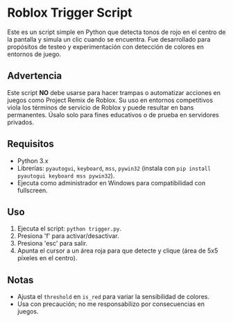 # Roblox Trigger Script

Este es un script simple en Python que detecta tonos de rojo en el centro de la pantalla y simula un clic cuando se encuentra. Fue desarrollado para propósitos de testeo y experimentación con detección de colores en entornos de juego.

## Advertencia
Este script **NO** debe usarse para hacer trampas o automatizar acciones en juegos como Project Remix de Roblox. Su uso en entornos competitivos viola los términos de servicio de Roblox y puede resultar en bans permanentes. Úsalo solo para fines educativos o de prueba en servidores privados.

## Requisitos
- Python 3.x
- Librerías: `pyautogui`, `keyboard`, `mss`, `pywin32` (instala con `pip install pyautogui keyboard mss pywin32`).
- Ejecuta como administrador en Windows para compatibilidad con fullscreen.

## Uso
1. Ejecuta el script: `python trigger.py`.
2. Presiona 'f' para activar/desactivar.
3. Presiona 'esc' para salir.
4. Apunta el cursor a un área roja para que detecte y clique (área de 5x5 píxeles en el centro).

## Notas
- Ajusta el `threshold` en `is_red` para variar la sensibilidad de colores.
- Usa con precaución; no me responsabilizo por consecuencias en juegos.
